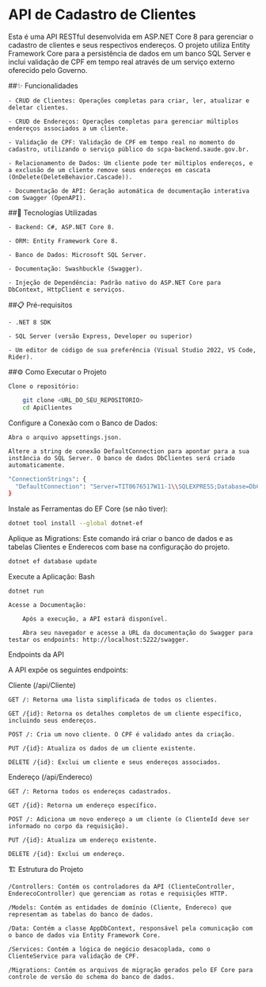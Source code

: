 # API de Cadastro de Clientes

Esta é uma API RESTful desenvolvida em ASP.NET Core 8 para gerenciar o cadastro de clientes e seus respectivos endereços. O projeto utiliza Entity Framework Core para a persistência de dados em um banco SQL Server e inclui validação de CPF em tempo real através de um serviço externo oferecido pelo Governo.

##✨ Funcionalidades

    - CRUD de Clientes: Operações completas para criar, ler, atualizar e deletar clientes.

    - CRUD de Endereços: Operações completas para gerenciar múltiplos endereços associados a um cliente.

    - Validação de CPF: Validação de CPF em tempo real no momento do cadastro, utilizando o serviço público do scpa-backend.saude.gov.br.

    - Relacionamento de Dados: Um cliente pode ter múltiplos endereços, e a exclusão de um cliente remove seus endereços em cascata (OnDelete(DeleteBehavior.Cascade)).

    - Documentação de API: Geração automática de documentação interativa com Swagger (OpenAPI).

##🚀 Tecnologias Utilizadas

    - Backend: C#, ASP.NET Core 8.

    - ORM: Entity Framework Core 8.

    - Banco de Dados: Microsoft SQL Server.

    - Documentação: Swashbuckle (Swagger).

    - Injeção de Dependência: Padrão nativo do ASP.NET Core para DbContext, HttpClient e serviços.

##📋 Pré-requisitos

    - .NET 8 SDK

    - SQL Server (versão Express, Developer ou superior)

    - Um editor de código de sua preferência (Visual Studio 2022, VS Code, Rider).

##⚙️ Como Executar o Projeto

    Clone o repositório:
```bash
    git clone <URL_DO_SEU_REPOSITORIO>
    cd ApiClientes
````
Configure a Conexão com o Banco de Dados:

    Abra o arquivo appsettings.json.

    Altere a string de conexão DefaultConnection para apontar para a sua instância do SQL Server. O banco de dados DbClientes será criado automaticamente.

```bash
"ConnectionStrings": {
  "DefaultConnection": "Server=TIT0676517W11-1\\SQLEXPRESS;Database=DbClientes;Trusted_Connection=True;TrustServerCertificate=True;"
}
````

Instale as Ferramentas do EF Core (se não tiver):

```Bash
dotnet tool install --global dotnet-ef
````

Aplique as Migrations:
Este comando irá criar o banco de dados e as tabelas Clientes e Enderecos com base na configuração do projeto.


```Bash
dotnet ef database update
````

Execute a Aplicação:
Bash

    dotnet run

    Acesse a Documentação:

        Após a execução, a API estará disponível.

        Abra seu navegador e acesse a URL da documentação do Swagger para testar os endpoints: http://localhost:5222/swagger.

Endpoints da API

A API expõe os seguintes endpoints:

Cliente (/api/Cliente)

    GET /: Retorna uma lista simplificada de todos os clientes.

    GET /{id}: Retorna os detalhes completos de um cliente específico, incluindo seus endereços.

    POST /: Cria um novo cliente. O CPF é validado antes da criação.

    PUT /{id}: Atualiza os dados de um cliente existente.

    DELETE /{id}: Exclui um cliente e seus endereços associados.

Endereço (/api/Endereco)

    GET /: Retorna todos os endereços cadastrados.

    GET /{id}: Retorna um endereço específico.

    POST /: Adiciona um novo endereço a um cliente (o ClienteId deve ser informado no corpo da requisição).

    PUT /{id}: Atualiza um endereço existente.

    DELETE /{id}: Exclui um endereço.

🏗️ Estrutura do Projeto

    /Controllers: Contém os controladores da API (ClienteController, EnderecoController) que gerenciam as rotas e requisições HTTP.

    /Models: Contém as entidades de domínio (Cliente, Endereco) que representam as tabelas do banco de dados.

    /Data: Contém a classe AppDbContext, responsável pela comunicação com o banco de dados via Entity Framework Core.

    /Services: Contém a lógica de negócio desacoplada, como o ClienteService para validação de CPF.

    /Migrations: Contém os arquivos de migração gerados pelo EF Core para controle de versão do schema do banco de dados.
